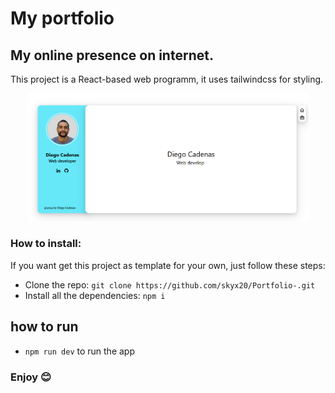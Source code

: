 # My portfolio

## My online presence on internet. 

This project is a React-based web programm, it uses tailwindcss for styling. 

<p align="center">
  <img src="./src/assets/images/portfolio-img.png" width="450"/>
<p>

### How to install:

If you want get this project as template for your own, just follow these steps:
- Clone the repo: `git clone https://github.com/skyx20/Portfolio-.git`
- Install all the dependencies: `npm i` 

## how to run
- `npm run dev` to run the app

### Enjoy 😊
